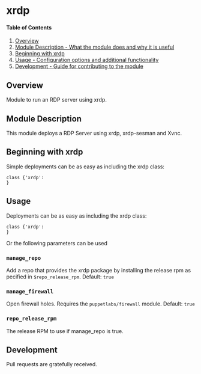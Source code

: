 # xrdp

#### Table of Contents

1. [Overview](#overview)
2. [Module Description - What the module does and why it is useful](#module-description)
3. [Beginning with xrdp](#beginning-with-xrdp)
4. [Usage - Configuration options and additional functionality](#usage)
6. [Development - Guide for contributing to the module](#development)

## Overview


Module to run an RDP server using xrdp.

## Module Description


This module deploys a RDP Server using xrdp, xrdp-sesman and Xvnc.

## Beginning with xrdp

Simple deployments can be as easy as including the xrdp class:

```
class {'xrdp':
}
```


## Usage

Deployments can be as easy as including the xrdp class:

```
class {'xrdp':
}
```

Or the following parameters can be used

### `manage_repo`

Add a repo that provides the xrdp package by installing the release rpm as pecified in `$repo_release_rpm`. Default: `true`

### `manage_firewall`

Open firewall holes. Requires the `puppetlabs/firewall` module. Default: `true`

### `repo_release_rpm`

The release RPM to use if manage_repo is true.


## Development

Pull requests are gratefully received.
